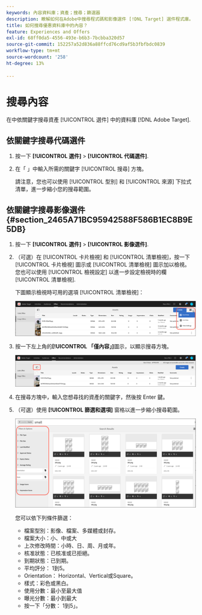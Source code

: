 ```yaml
---
keywords: 內容資料庫；資產；搜尋；篩選器
description: 瞭解如何在Adobe中搜尋程式碼和影像選件 [!DNL Target] 選件程式庫。
title: 如何搜尋優惠資料庫中的內容？
feature: Experiences and Offers
exl-id: 68ff0da5-4556-493e-b6b3-7bcbba320d57
source-git-commit: 152257a52d836a88ffcd76cd9af5b3fbfbdc0839
workflow-type: tm+mt
source-wordcount: '258'
ht-degree: 13%

---
```


# 搜尋內容

在中依關鍵字搜尋資產 [!UICONTROL 選件] 中的資料庫 [!DNL Adobe Target].

## 依關鍵字搜尋代碼選件

1. 按一下 **[!UICONTROL 選件]** > **[!UICONTROL 代碼選件]**.
1. 在「 」中輸入所需的關鍵字 [!UICONTROL 搜尋] 方塊。

   請注意，您也可以使用 [!UICONTROL 型別] 和 [!UICONTROL 來源] 下拉式清單，進一步縮小您的搜尋範圍。

## 依關鍵字搜尋影像選件 {#section_2465A71BC95942588F586B1EC8B9E5DB}

1. 按一下 **[!UICONTROL 選件]** > **[!UICONTROL 影像選件]**.

1. （可選）在 [!UICONTROL 卡片檢視] 和 [!UICONTROL 清單檢視]，按一下 [!UICONTROL 卡片檢視] 圖示或 [!UICONTROL 清單檢視] 圖示加以檢視。 您也可以使用 [!UICONTROL 檢視設定] 以進一步設定檢視時的欄 [!UICONTROL 清單檢視].

   下圖顯示檢視時可用的選項 [!UICONTROL 清單檢視]：

   ![清單檢視選項](/help/main/c-experiences/c-manage-content/assets/view-settings-options.png)

1. 按一下左上角的&#x200B;**[!UICONTROL 「僅內容」]**&#x200B;圖示，以顯示搜尋方塊。

   ![「僅限內容」選項](/help/main/c-experiences/c-manage-content/assets/content-only.png)

1. 在搜尋方塊中，輸入您想尋找的資產的關鍵字，然後按 Enter 鍵。

1. （可選）使用 **[!UICONTROL 篩選和選項]** 窗格以進一步縮小搜尋範圍。

   ![篩選和選項窗格](/help/main/c-experiences/c-manage-content/assets/filter-and-options.png)

   您可以依下列條件篩選：

   * 檔案型別：影像、檔案、多媒體或封存。
   * 檔案大小：小、中或大
   * 上次修改時間：小時、日、周、月或年。
   * 核准狀態：已核准或已拒絕。
   * 到期狀態：已到期。
   * 平均評分： 1到5。
   * Orientation： Horizontal、Vertical或Square。
   * 樣式：彩色或黑白。
   * 使用分數：最小至最大值
   * 曝光分數：最小到最大
   * 按一下「分數： 1到5」。
